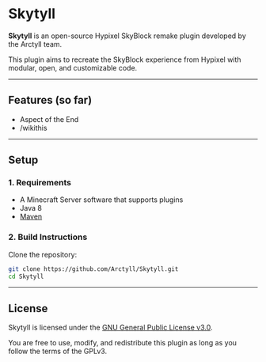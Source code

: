 # Skytyll

**Skytyll** is an open-source Hypixel SkyBlock remake plugin developed by the Arctyll team.

This plugin aims to recreate the SkyBlock experience from Hypixel with modular, open, and customizable code.

---

## Features (so far)
- Aspect of the End
- /wikithis

---

## Setup

### 1. Requirements
- A Minecraft Server software that supports plugins
- Java 8
- [Maven](https://maven.apache.org/)

### 2. Build Instructions

Clone the repository:

```bash
git clone https://github.com/Arctyll/Skytyll.git
cd Skytyll
```

---

## License

Skytyll is licensed under the [GNU General Public License v3.0](https://www.gnu.org/licenses/gpl-3.0.en.html).

You are free to use, modify, and redistribute this plugin as long as you follow the terms of the GPLv3.
